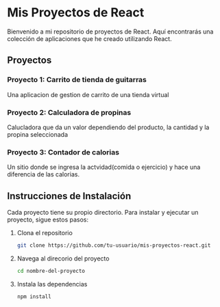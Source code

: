 # Mis Proyectos de React

Bienvenido a mi repositorio de proyectos de React. Aquí encontrarás una colección de aplicaciones que he creado utilizando React.

## Proyectos

### Proyecto 1: Carrito de tienda de guitarras
Una aplicacion de gestion de carrito de una tienda virtual

### Proyecto 2: Calculadora de propinas
Calucladora que da un valor dependiendo del producto, la cantidad y la propina seleccionada

### Proyecto 3: Contador de calorias
Un sitio donde se ingresa la actvidad(comida o ejercicio) y hace una diferencia de las calorias.

## Instrucciones de Instalación

Cada proyecto tiene su propio directorio. Para instalar y ejecutar un proyecto, sigue estos pasos:

1. Clona el repositorio
   ```sh
   git clone https://github.com/tu-usuario/mis-proyectos-react.git
2. Navega al direcorio del proyecto
   ```sh
   cd nombre-del-proyecto
4. Instala las dependencias
   ```sh
   npm install
